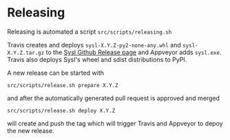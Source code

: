 Releasing
=========

Releasing is automated a script `src/scripts/releasing.sh`

Travis creates and deploys `sysl-X.Y.Z-py2-none-any.whl` and `sysl-X.Y.Z.tar.gz` to the [Sysl Github Release page](https://github.com/anz-bank/sysl/releases) and Appveyor adds `sysl.exe`. Travis also deploys Sysl's wheel and sdist distributions to PyPI.

A new release can be started with

	src/scripts/release.sh prepare X.Y.Z

and after the automatically generated pull request is approved and merged

	src/scripts/release.sh deploy X.Y.Z

will create and push the tag which will trigger Travis and Appveyor to depoy the new release.
